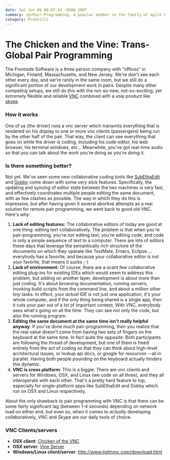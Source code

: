 ```yaml
---
date: Sat Jun 09 00:07:14 -0500 2007
summary: <p>Pair-Programming, a popular member in the family of agile best practices, can be difficult to implement when the participants aren't even in the same country, much less the same room. Yet it's possible to do it effectively, and the tools we use to do it every day are robust, cross platform, and best of all, completely free.</p>
category: ProSkillz
---
```

# The Chicken and the Vine: Trans-Global Pair Programming

<p>The Frontside Software is a three person company with "offices" in Michigan, Finland, Massachusetts, and New Jersey. We're don't see each other every day, and we're rarely in the same room, but we still do a significant portion of our development work in pairs. Despite many other competing setups, we still do this with the not-so-new, not-so-exciting, yet extremely flexible and reliable <a href="http://www.realvnc.com/what.html" title="Real VNC">VNC</a> combined with a voip product like <a href="http://skype.com" title="Skype VOIP">skype</a>.</p>

<h3>How it works</h3>
<p>One of us (the driver) runs a vnc server which transmits everything that is rendered on his display to one or more vnc clients (passengers) being run by the other half of the pair. That way, the client can see everything that goes on while the driver is coding, including  his code editor, his web browser, his terminal windows, etc... Meanwhile, you've got real-time audio so that you can talk about the work you're doing as you're doing it.</p>

<h3>Is there something better?</h3>
<p>Not yet. We've seen some new collaborative coding tools like <a href=
"http://www.codingmonkeys.de/subethaedit/" title="SubEthaEdit Site">SubEthaEdit</a> and <a href="http://gobby.0x539.de/trac/" title="Gobby Trac Site">Gobby</a> come down with some very slick features. Specifically, the updating and syncing of editor state between the two machines is very fast, and effectively coordinates multiple people editing the same document, with as few clashes as possible. The way in which they do this is impressive, but after having given it several abortive attempts as a real solution for remote pair programming, we went back to good old VNC. Here's why:</p>
<ol>
<li><strong>Lack of editing features:</strong> The collaborative editors of today are good at one thing: editing text collaboratively. The problem is that when you're pair-programming, you're not editing text, you're editing code, and code is only a simple sequence of text to a computer. There are lots of editors these days that leverage the semantically rich structure of the documents on which they operate like TextMate, Emacs, Eclipse.... everybody has a favorite, and because your collaborative editor is not your favorite, that means it sucks ;-)</li>
<li><strong>Lack of environment:</strong> Of course, there are a scant few collaborative editing plug-ins for existing IDEs which would seem to address this problem, but adding on another layer, development is about more than just coding. It's about browsing documentation, running servers, invoking build scripts from the command line, and about a million other tiny tasks. In effect, your <em>actual</em> IDE is not just one application, it's your whole computer, and if the only thing being shared is a single app, then it cuts your pair out of a lot of important context. With VNC, everybody sees what's going on all the time. They can see not only the code, but also the running program.</li>
<li><strong>Editing the same document at the same time isn't really helpful anyway</strong>: If you've done much pair-programming, then you realize that the real value doesn't come from having two sets of fingers on the keyboard at the same time. In fact quite the opposite: Both participants are following the thread of development, but one of them is freed entirely from the act of coding so that they can think about high-level architectural issues, or lookup api docs, or google for resources --all in parallel. Having both people pounding on the keyboard actually hinders this dynamic.</li>
<li><strong>VNC is cross platform</strong>: This is a biggie. There are vnc clients and servers for Windows, OSX, and Linux (we code on all three), and they all interoperate with each other. That's a pretty hard feature to top, especially for single-platform apps like SubEthaEdit and Gobby which run on OSX and Linux respectively.</li>
</ol>

<p>About the only drawback to pair programming with VNC is that there can be some fairly significant lag (between 1-4 seconds) depending on network load on either end, but even so, when it comes to <em>actually</em> developing collaboratively, VNC and Skype are our daily tools of choice.</p>

<h3>VNC Clients/servers</h3>
<ul>
<li><strong>OSX client</strong>: <a href="http://sourceforge.net/projects/cotvnc/" title="Chicken of the VNC">Chicken of the VNC</a></li>
<li><strong>OSX server</strong>: <a href="http://www.redstonesoftware.com/products/vine/server/vineosx/" title="Vine Server">Vine Server</a></li>
<li><strong>Windows/Linux client/server</strong>: <a href="http://www.tightvnc.com/download.html" title="Tight VNC">http://www.tightvnc.com/download.html</a></li>
</ul>

